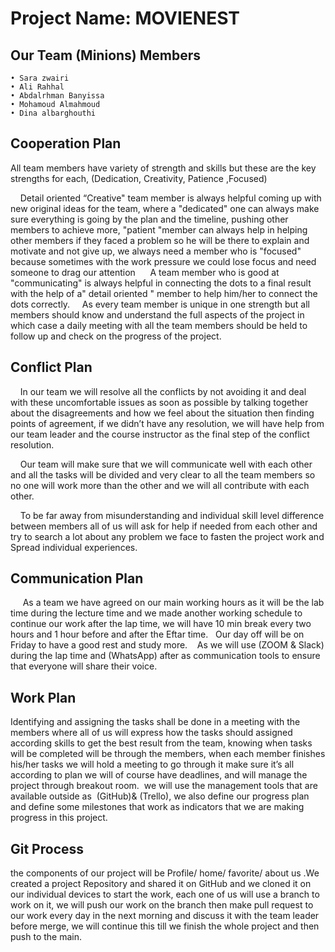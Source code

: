 # Project Name: MOVIENEST

## Our Team (Minions) Members

    • Sara zwairi
    • Ali Rahhal
    • Abdalrhman Banyissa
    • Mohamoud Almahmoud
    • Dina albarghouthi

## Cooperation Plan

All team members have variety of strength and skills but these are the key strengths for each, (Dedication, Creativity, Patience ,Focused)

    Detail oriented “Creative" team member is always helpful coming up with new original ideas for the team, where a "dedicated" one can always make sure everything is going by the plan and the timeline, pushing other members to achieve more, "patient "member can always help in helping other members if they faced a problem so he will be there to explain and motivate and not give up, we always need a member who is "focused" because sometimes with the work pressure we could lose focus and need someone to drag our attention
     A team member who is good at "communicating" is always helpful in connecting the dots to a final result with the help of a" detail oriented " member to help him/her to connect the dots correctly.
    As every team member is unique in one strength but all members should know and understand the full aspects of the project in which case a daily meeting with all the team members should be held to follow up and check on the progress of the project.

## Conflict Plan

    In our team we will resolve all the conflicts by not avoiding it and deal with these uncomfortable issues as soon as possible by talking together about the disagreements and how we feel about the situation then finding points of agreement, if we didn’t have any resolution, we will have help from our team leader and the course instructor as the final step of the conflict resolution.

    Our team will make sure that we will communicate well with each other and all the tasks will be divided and very clear to all the team members so no one will work more than the other and we will all contribute with each other.

    To be far away from misunderstanding and individual skill level difference between members all of us will ask for help if needed from each other and try to search a lot about any problem we face to fasten the project work and Spread individual experiences.

## Communication Plan

     As a team we have agreed on our main working hours as it will be the lab time during the lecture time and we made another working schedule to continue our work after the lap time, we will have 10 min break every two hours and 1 hour before and after the Eftar time.
  Our day off will be on Friday to have a good rest and study more.
   As we will use (ZOOM & Slack) during the lap time and (WhatsApp) after as communication tools to ensure that everyone will share their voice.

## Work Plan

Identifying and assigning the tasks shall be done in a meeting with the members where all of us will express how the tasks should assigned according skills to get the best result from the team, knowing when tasks will be completed will be through the members, when each member finishes his/her tasks we will hold a meeting to go through it make sure it’s all according to plan we will of course have deadlines, and will manage the project through breakout room.
 we will use the management tools that are available outside as
 (GitHub)& (Trello), we also define our progress plan and define some milestones that work as indicators that we are making progress in this project.

## Git Process

the components of our project will be Profile/ home/ favorite/ about us .We created a project Repository and shared it on GitHub and we cloned it on our individual devices to start the work, each one of us will use a branch to work on it, we will push our work on the branch then make pull request to our work every day in the next morning and discuss it with the team leader before merge, we will continue this till we finish the whole project and then push to the main.
